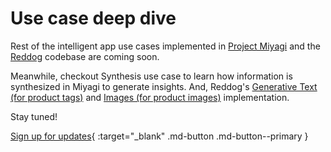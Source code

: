 # Use case deep dive

Rest of the intelligent app use cases implemented in [Project Miyagi](https://github.com/Azure-Samples/miyagi) and the [Reddog](https://github.com/Azure/reddog-solutions) codebase are coming soon.

Meanwhile, checkout Synthesis use case to learn how information is synthesized in Miyagi to generate insights. And, Reddog's [Generative Text (for product tags)](https://reddog-solutions.com/) and [Images (for product images)](https://huggingface.co/thegovind/reddogpillmodel512) implementation.

Stay tuned!

[Sign up for updates](https://forms.office.com/r/rLds2s8RH1){ :target="_blank" .md-button .md-button--primary }